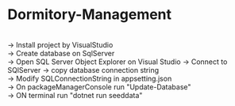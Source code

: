 # Dormitory-Management
<br />
-> Install project by VisualStudio <br />
-> Create database on SqlServer<br />
-> Open SQL Server Object Explorer on Visual Studio -> Connect to SQlServer -> copy database connection string<br />
-> Modify SQLConnectionString in appsetting.json <br />
-> On packageManagerConsole run "Update-Database" <br />
-> ON terminal run "dotnet run seeddata" <br />
